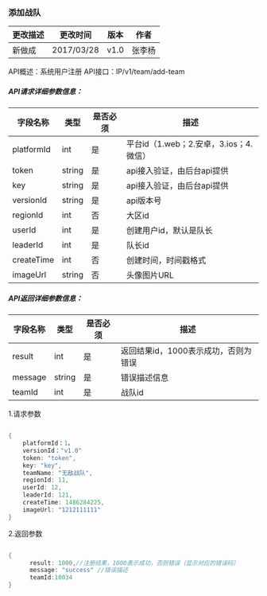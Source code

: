 ### 添加战队



| 更改描述 | 更改时间 | 版本 | 作者 |
|--------|--------|--------|--------|
| 新做成| 2017/03/28  |v1.0|张李杨|


API概述：系统用户注册
API接口：IP/v1/team/add-team


##### API请求详细参数信息：


| 字段名称 | 类型 |是否必须|描述|
|--------|--------|--------|--------|
|  platformId |    int    |是|平台id（1.web；2.安卓，3.ios；4.微信）|
|  token |   string |是|api接入验证，由后台api提供|
|  key |   string |是|api接入验证，由后台api提供|
|  versionId |   string |是|api版本号|
|  regionId |   int |否|大区id|
|  userId |   int |是|创建用户id，默认是队长|
|  leaderId |   int |是|队长id|
|  createTime |   int |否|创建时间，时间戳格式|
|  imageUrl |   string |否|头像图片URL|



##### API返回详细参数信息：



| 字段名称 | 类型 |是否必须|描述|
|--------|--------|--------|--------|
|  result |    int    |是|返回结果id，1000表示成功，否则为错误|
|  message |   string |是|错误描述信息|
|  teamId |   int |是|战队id|


1.请求参数

```go

{
    platformId：1，
    versionId："v1.0"
    token: "token",
    key: "key",
    teamName: "无敌战队",
    regionId: 11,
    userId: 12,
    leaderId: 121,
    createTime: 1486284225,
    imageUrl: "1212111111"
}

```

2.返回参数

```go

{
      result: 1000,//注册结果，1000表示成功，否则错误（显示对应的错误码）
      message: "success" //错误描述
      teamId:10034
}

```